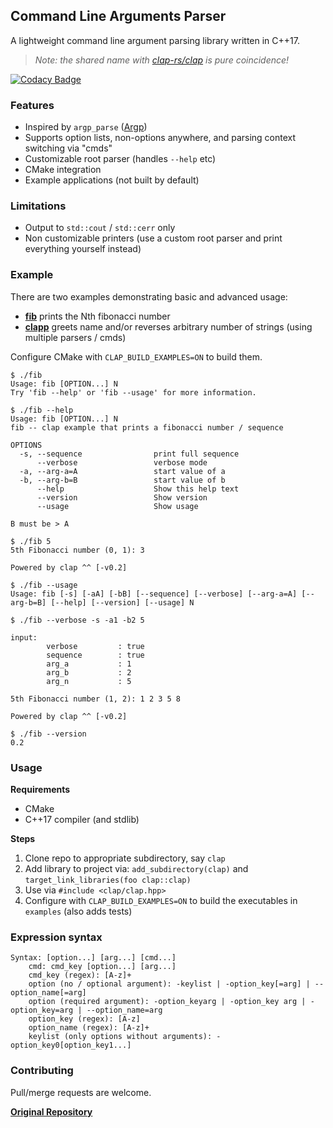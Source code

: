 ## Command Line Arguments Parser

A lightweight command line argument parsing library written in C++17.

> _Note: the shared name with [clap-rs/clap](https://github.com/clap-rs/clap) is pure coincidence!_

[![Codacy Badge](https://app.codacy.com/project/badge/Grade/7b4a9afebf9b45809207eda599b66326)](https://www.codacy.com/gh/karnkaul/clap/dashboard?utm_source=github.com&utm_medium=referral&utm_content=karnkaul/clap&utm_campaign=Badge_Grade)

### Features

- Inspired by `argp_parse` ([Argp](https://www.gnu.org/software/libc/manual/html_node/Argp.html))
- Supports option lists, non-options anywhere, and parsing context switching via "cmds"
- Customizable root parser (handles `--help` etc)
- CMake integration
- Example applications (not built by default)

### Limitations

- Output to `std::cout` / `std::cerr` only
- Non customizable printers (use a custom root parser and print everything yourself instead)

### Example

There are two examples demonstrating basic and advanced usage:

- [**fib**](examples/fib.cpp) prints the Nth fibonacci number
- [**clapp**](examples/clapp.cpp) greets name and/or reverses arbitrary number of strings (using multiple parsers / cmds)

Configure CMake with `CLAP_BUILD_EXAMPLES=ON` to build them.

```
$ ./fib
Usage: fib [OPTION...] N
Try 'fib --help' or 'fib --usage' for more information.

$ ./fib --help
Usage: fib [OPTION...] N
fib -- clap example that prints a fibonacci number / sequence

OPTIONS
  -s, --sequence                print full sequence
      --verbose                 verbose mode
  -a, --arg-a=A                 start value of a
  -b, --arg-b=B                 start value of b
      --help                    Show this help text
      --version                 Show version
      --usage                   Show usage

B must be > A

$ ./fib 5
5th Fibonacci number (0, 1): 3

Powered by clap ^^ [-v0.2]

$ ./fib --usage
Usage: fib [-s] [-aA] [-bB] [--sequence] [--verbose] [--arg-a=A] [--arg-b=B] [--help] [--version] [--usage] N

$ ./fib --verbose -s -a1 -b2 5

input:
        verbose         : true
        sequence        : true
        arg_a           : 1
        arg_b           : 2
        arg_n           : 5

5th Fibonacci number (1, 2): 1 2 3 5 8

Powered by clap ^^ [-v0.2]

$ ./fib --version
0.2
```

### Usage

**Requirements**

- CMake
- C++17 compiler (and stdlib)

**Steps**

1. Clone repo to appropriate subdirectory, say `clap`
1. Add library to project via: `add_subdirectory(clap)` and `target_link_libraries(foo clap::clap)`
1. Use via `#include <clap/clap.hpp>`
1. Configure with `CLAP_BUILD_EXAMPLES=ON` to build the executables in `examples` (also adds tests)

### Expression syntax

```
Syntax: [option...] [arg...] [cmd...]
	cmd: cmd_key [option...] [arg...]
	cmd_key (regex): [A-z]+
	option (no / optional argument): -keylist | -option_key[=arg] | --option_name[=arg]
	option (required argument): -option_keyarg | -option_key arg | -option_key=arg | --option_name=arg
	option_key (regex): [A-z]
	option_name (regex): [A-z]+
	keylist (only options without arguments): -option_key0[option_key1...]
```

### Contributing

Pull/merge requests are welcome.

**[Original Repository](https://github.com/karnkaul/clap)**
